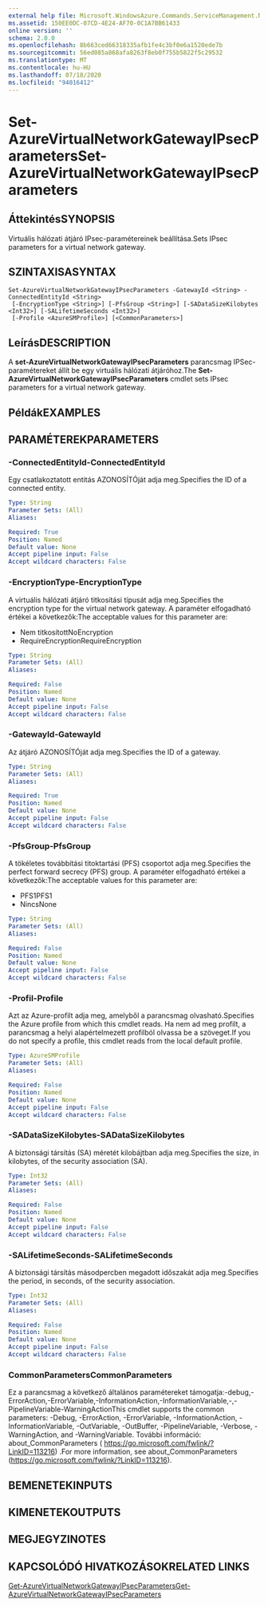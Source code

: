```yaml
---
external help file: Microsoft.WindowsAzure.Commands.ServiceManagement.Network.dll-Help.xml
ms.assetid: 150EE0DC-07CD-4E24-AF70-0C1A7BB61433
online version: ''
schema: 2.0.0
ms.openlocfilehash: 8b663ced66318335afb1fe4c3bf0e6a1520ede7b
ms.sourcegitcommit: 56ed085a868afa8263f8eb0f755b5822f5c29532
ms.translationtype: MT
ms.contentlocale: hu-HU
ms.lasthandoff: 07/18/2020
ms.locfileid: "94016412"
---
```

# <span data-ttu-id="e1a6e-101">Set-AzureVirtualNetworkGatewayIPsecParameters</span><span class="sxs-lookup"><span data-stu-id="e1a6e-101">Set-AzureVirtualNetworkGatewayIPsecParameters</span></span>

## <span data-ttu-id="e1a6e-102">Áttekintés</span><span class="sxs-lookup"><span data-stu-id="e1a6e-102">SYNOPSIS</span></span>
<span data-ttu-id="e1a6e-103">Virtuális hálózati átjáró IPsec-paramétereinek beállítása.</span><span class="sxs-lookup"><span data-stu-id="e1a6e-103">Sets IPsec parameters for a virtual network gateway.</span></span>

## <span data-ttu-id="e1a6e-104">SZINTAXISA</span><span class="sxs-lookup"><span data-stu-id="e1a6e-104">SYNTAX</span></span>

```
Set-AzureVirtualNetworkGatewayIPsecParameters -GatewayId <String> -ConnectedEntityId <String>
 [-EncryptionType <String>] [-PfsGroup <String>] [-SADataSizeKilobytes <Int32>] [-SALifetimeSeconds <Int32>]
 [-Profile <AzureSMProfile>] [<CommonParameters>]
```

## <span data-ttu-id="e1a6e-105">Leírás</span><span class="sxs-lookup"><span data-stu-id="e1a6e-105">DESCRIPTION</span></span>
<span data-ttu-id="e1a6e-106">A **set-AzureVirtualNetworkGatewayIPsecParameters** parancsmag IPSec-paramétereket állít be egy virtuális hálózati átjáróhoz.</span><span class="sxs-lookup"><span data-stu-id="e1a6e-106">The **Set-AzureVirtualNetworkGatewayIPsecParameters** cmdlet sets IPsec parameters for a virtual network gateway.</span></span>

## <span data-ttu-id="e1a6e-107">Példák</span><span class="sxs-lookup"><span data-stu-id="e1a6e-107">EXAMPLES</span></span>

## <span data-ttu-id="e1a6e-108">PARAMÉTEREK</span><span class="sxs-lookup"><span data-stu-id="e1a6e-108">PARAMETERS</span></span>

### <span data-ttu-id="e1a6e-109">-ConnectedEntityId</span><span class="sxs-lookup"><span data-stu-id="e1a6e-109">-ConnectedEntityId</span></span>
<span data-ttu-id="e1a6e-110">Egy csatlakoztatott entitás AZONOSÍTÓját adja meg.</span><span class="sxs-lookup"><span data-stu-id="e1a6e-110">Specifies the ID of a connected entity.</span></span>

```yaml
Type: String
Parameter Sets: (All)
Aliases: 

Required: True
Position: Named
Default value: None
Accept pipeline input: False
Accept wildcard characters: False
```

### <span data-ttu-id="e1a6e-111">-EncryptionType</span><span class="sxs-lookup"><span data-stu-id="e1a6e-111">-EncryptionType</span></span>
<span data-ttu-id="e1a6e-112">A virtuális hálózati átjáró titkosítási típusát adja meg.</span><span class="sxs-lookup"><span data-stu-id="e1a6e-112">Specifies the encryption type for the virtual network gateway.</span></span>
<span data-ttu-id="e1a6e-113">A paraméter elfogadható értékei a következők:</span><span class="sxs-lookup"><span data-stu-id="e1a6e-113">The acceptable values for this parameter are:</span></span>

- <span data-ttu-id="e1a6e-114">Nem titkosított</span><span class="sxs-lookup"><span data-stu-id="e1a6e-114">NoEncryption</span></span>
- <span data-ttu-id="e1a6e-115">RequireEncryption</span><span class="sxs-lookup"><span data-stu-id="e1a6e-115">RequireEncryption</span></span>

```yaml
Type: String
Parameter Sets: (All)
Aliases: 

Required: False
Position: Named
Default value: None
Accept pipeline input: False
Accept wildcard characters: False
```

### <span data-ttu-id="e1a6e-116">-GatewayId</span><span class="sxs-lookup"><span data-stu-id="e1a6e-116">-GatewayId</span></span>
<span data-ttu-id="e1a6e-117">Az átjáró AZONOSÍTÓját adja meg.</span><span class="sxs-lookup"><span data-stu-id="e1a6e-117">Specifies the ID of a gateway.</span></span>

```yaml
Type: String
Parameter Sets: (All)
Aliases: 

Required: True
Position: Named
Default value: None
Accept pipeline input: False
Accept wildcard characters: False
```

### <span data-ttu-id="e1a6e-118">-PfsGroup</span><span class="sxs-lookup"><span data-stu-id="e1a6e-118">-PfsGroup</span></span>
<span data-ttu-id="e1a6e-119">A tökéletes továbbítási titoktartási (PFS) csoportot adja meg.</span><span class="sxs-lookup"><span data-stu-id="e1a6e-119">Specifies the perfect forward secrecy (PFS) group.</span></span>
<span data-ttu-id="e1a6e-120">A paraméter elfogadható értékei a következők:</span><span class="sxs-lookup"><span data-stu-id="e1a6e-120">The acceptable values for this parameter are:</span></span>

- <span data-ttu-id="e1a6e-121">PFS1</span><span class="sxs-lookup"><span data-stu-id="e1a6e-121">PFS1</span></span>
- <span data-ttu-id="e1a6e-122">Nincs</span><span class="sxs-lookup"><span data-stu-id="e1a6e-122">None</span></span>

```yaml
Type: String
Parameter Sets: (All)
Aliases: 

Required: False
Position: Named
Default value: None
Accept pipeline input: False
Accept wildcard characters: False
```

### <span data-ttu-id="e1a6e-123">-Profil</span><span class="sxs-lookup"><span data-stu-id="e1a6e-123">-Profile</span></span>
<span data-ttu-id="e1a6e-124">Azt az Azure-profilt adja meg, amelyből a parancsmag olvasható.</span><span class="sxs-lookup"><span data-stu-id="e1a6e-124">Specifies the Azure profile from which this cmdlet reads.</span></span> <span data-ttu-id="e1a6e-125">Ha nem ad meg profilt, a parancsmag a helyi alapértelmezett profilból olvassa be a szöveget.</span><span class="sxs-lookup"><span data-stu-id="e1a6e-125">If you do not specify a profile, this cmdlet reads from the local default profile.</span></span>

```yaml
Type: AzureSMProfile
Parameter Sets: (All)
Aliases: 

Required: False
Position: Named
Default value: None
Accept pipeline input: False
Accept wildcard characters: False
```

### <span data-ttu-id="e1a6e-126">-SADataSizeKilobytes</span><span class="sxs-lookup"><span data-stu-id="e1a6e-126">-SADataSizeKilobytes</span></span>
<span data-ttu-id="e1a6e-127">A biztonsági társítás (SA) méretét kilobájtban adja meg.</span><span class="sxs-lookup"><span data-stu-id="e1a6e-127">Specifies the size, in kilobytes, of the security association (SA).</span></span>

```yaml
Type: Int32
Parameter Sets: (All)
Aliases: 

Required: False
Position: Named
Default value: None
Accept pipeline input: False
Accept wildcard characters: False
```

### <span data-ttu-id="e1a6e-128">-SALifetimeSeconds</span><span class="sxs-lookup"><span data-stu-id="e1a6e-128">-SALifetimeSeconds</span></span>
<span data-ttu-id="e1a6e-129">A biztonsági társítás másodpercben megadott időszakát adja meg.</span><span class="sxs-lookup"><span data-stu-id="e1a6e-129">Specifies the period, in seconds, of the security association.</span></span>

```yaml
Type: Int32
Parameter Sets: (All)
Aliases: 

Required: False
Position: Named
Default value: None
Accept pipeline input: False
Accept wildcard characters: False
```

### <span data-ttu-id="e1a6e-130">CommonParameters</span><span class="sxs-lookup"><span data-stu-id="e1a6e-130">CommonParameters</span></span>
<span data-ttu-id="e1a6e-131">Ez a parancsmag a következő általános paramétereket támogatja:-debug,-ErrorAction,-ErrorVariable,-InformationAction,-InformationVariable,-,-PipelineVariable-WarningAction</span><span class="sxs-lookup"><span data-stu-id="e1a6e-131">This cmdlet supports the common parameters: -Debug, -ErrorAction, -ErrorVariable, -InformationAction, -InformationVariable, -OutVariable, -OutBuffer, -PipelineVariable, -Verbose, -WarningAction, and -WarningVariable.</span></span> <span data-ttu-id="e1a6e-132">További információ: about_CommonParameters ( https://go.microsoft.com/fwlink/?LinkID=113216) .</span><span class="sxs-lookup"><span data-stu-id="e1a6e-132">For more information, see about_CommonParameters (https://go.microsoft.com/fwlink/?LinkID=113216).</span></span>

## <span data-ttu-id="e1a6e-133">BEMENETEK</span><span class="sxs-lookup"><span data-stu-id="e1a6e-133">INPUTS</span></span>

## <span data-ttu-id="e1a6e-134">KIMENETEK</span><span class="sxs-lookup"><span data-stu-id="e1a6e-134">OUTPUTS</span></span>

## <span data-ttu-id="e1a6e-135">MEGJEGYZI</span><span class="sxs-lookup"><span data-stu-id="e1a6e-135">NOTES</span></span>

## <span data-ttu-id="e1a6e-136">KAPCSOLÓDÓ HIVATKOZÁSOK</span><span class="sxs-lookup"><span data-stu-id="e1a6e-136">RELATED LINKS</span></span>

[<span data-ttu-id="e1a6e-137">Get-AzureVirtualNetworkGatewayIPsecParameters</span><span class="sxs-lookup"><span data-stu-id="e1a6e-137">Get-AzureVirtualNetworkGatewayIPsecParameters</span></span>](./Get-AzureVirtualNetworkGatewayIPsecParameters.md)


